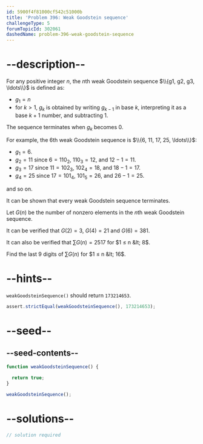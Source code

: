 ```yaml
---
id: 5900f4f81000cf542c51000b
title: 'Problem 396: Weak Goodstein sequence'
challengeType: 5
forumTopicId: 302061
dashedName: problem-396-weak-goodstein-sequence
---
```


# --description--

For any positive integer $n$, the $n$th weak Goodstein sequence $\\{g1, g2, g3, \ldots\\}$ is defined as:

- $g_1 = n$
- for $k > 1$, $g_k$ is obtained by writing $g_{k - 1}$ in base $k$, interpreting it as a base $k + 1$ number, and subtracting 1.

The sequence terminates when $g_k$ becomes 0.

For example, the $6$th weak Goodstein sequence is $\\{6, 11, 17, 25, \ldots\\}$:

- $g_1 = 6$.
- $g_2 = 11$ since $6 = 110_2$, $110_3 = 12$, and $12 - 1 = 11$.
- $g_3 = 17$ since $11 = 102_3$, $102_4 = 18$, and $18 - 1 = 17$.
- $g_4 = 25$ since $17 = 101_4$, $101_5 = 26$, and $26 - 1 = 25$.

and so on.

It can be shown that every weak Goodstein sequence terminates.

Let $G(n)$ be the number of nonzero elements in the $n$th weak Goodstein sequence.

It can be verified that $G(2) = 3$, $G(4) = 21$ and $G(6) = 381$.

It can also be verified that $\sum G(n) = 2517$ for $1 ≤ n &lt; 8$.

Find the last 9 digits of $\sum G(n)$ for $1 ≤ n &lt; 16$.

# --hints--

`weakGoodsteinSequence()` should return `173214653`.

```js
assert.strictEqual(weakGoodsteinSequence(), 173214653);
```

# --seed--

## --seed-contents--

```js
function weakGoodsteinSequence() {

  return true;
}

weakGoodsteinSequence();
```

# --solutions--

```js
// solution required
```

